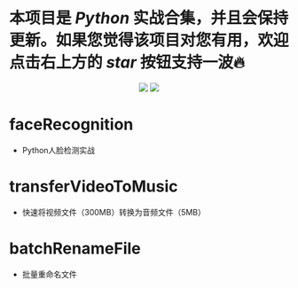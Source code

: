 

# 本项目是 $Python$ 实战合集，并且会保持更新。如果您觉得该项目对您有用，欢迎点击右上方的 $star$ 按钮支持一波:fire:

<div align="center">
    <a href="https://gitstar-ranking.com/repositories"> <img src="https://badgen.net/badge/GitHub/meteorsh?icon=github&color=4ab8a1"></a>
    <a href="https://blog.csdn.net/qq_43827595"> <img src="https://badgen.net/badge/MyBlog/link?icon=apple&color=2393a1"></a>
</div>

# faceRecognition
- Python人脸检测实战

# transferVideoToMusic
- 快速将视频文件（300MB）转换为音频文件（5MB）


# batchRenameFile
- 批量重命名文件